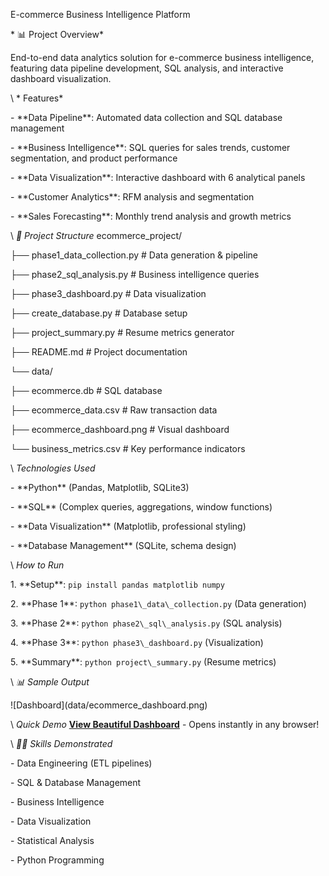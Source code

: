  E-commerce Business Intelligence Platform



\* 📊 Project Overview*

End-to-end data analytics solution for e-commerce business intelligence, featuring data pipeline development, SQL analysis, and interactive dashboard visualization.



\ * Features*

\- \*\*Data Pipeline\*\*: Automated data collection and SQL database management

\- \*\*Business Intelligence\*\*: SQL queries for sales trends, customer segmentation, and product performance

\- \*\*Data Visualization\*\*: Interactive dashboard with 6 analytical panels

\- \*\*Customer Analytics\*\*: RFM analysis and segmentation

\- \*\*Sales Forecasting\*\*: Monthly trend analysis and growth metrics



\ *📁 Project Structure*
ecommerce\_project/

├── phase1\_data\_collection.py # Data generation \& pipeline

├── phase2\_sql\_analysis.py # Business intelligence queries

├── phase3\_dashboard.py # Data visualization

├── create\_database.py # Database setup

├── project\_summary.py # Resume metrics generator

├── README.md # Project documentation

└── data/

├── ecommerce.db # SQL database

├── ecommerce\_data.csv # Raw transaction data

├── ecommerce\_dashboard.png # Visual dashboard

└── business\_metrics.csv # Key performance indicators



\ *Technologies Used*

\- \*\*Python\*\* (Pandas, Matplotlib, SQLite3)

\- \*\*SQL\*\* (Complex queries, aggregations, window functions)

\- \*\*Data Visualization\*\* (Matplotlib, professional styling)

\- \*\*Database Management\*\* (SQLite, schema design)



\ *How to Run*

1\. \*\*Setup\*\*: `pip install pandas matplotlib numpy`

2\. \*\*Phase 1\*\*: `python phase1\_data\_collection.py` (Data generation)

3\. \*\*Phase 2\*\*: `python phase2\_sql\_analysis.py` (SQL analysis)

4\. \*\*Phase 3\*\*: `python phase3\_dashboard.py` (Visualization)

5\. \*\*Summary\*\*: `python project\_summary.py` (Resume metrics)



\ *📊 Sample Output*

!\[Dashboard](data/ecommerce\_dashboard.png)

\  *Quick Demo*
**[View Beautiful Dashboard](beautiful_dashboard.html)** - Opens instantly in any browser!

\ *👨‍💻 Skills Demonstrated*

\- Data Engineering (ETL pipelines)

\- SQL \& Database Management

\- Business Intelligence

\- Data Visualization

\- Statistical Analysis

\- Python Programming

